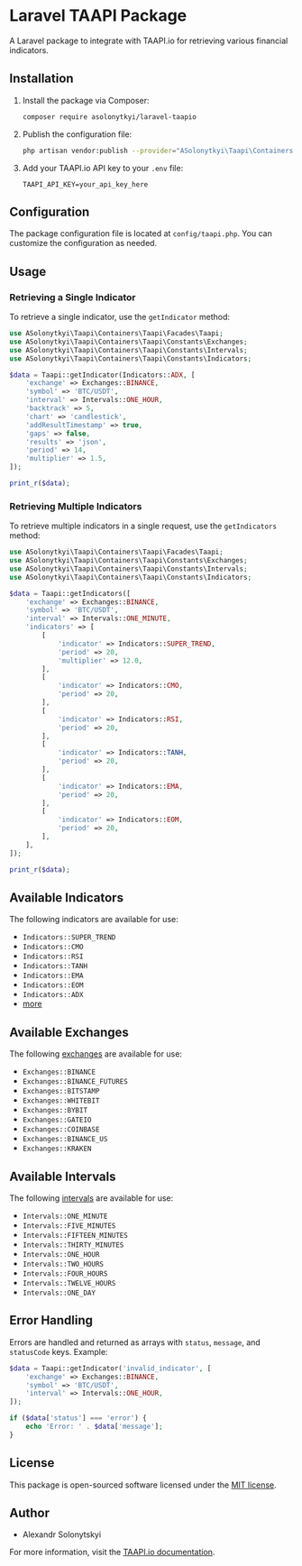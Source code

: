 
# Laravel TAAPI Package

A Laravel package to integrate with TAAPI.io for retrieving various financial indicators.

## Installation

1. Install the package via Composer:

    ```sh
    composer require asolonytkyi/laravel-taapio
    ```

2. Publish the configuration file:

    ```sh
    php artisan vendor:publish --provider="ASolonytkyi\Taapi\Containers\Taapi\Providers\TaapiServiceProvider"
    ```

3. Add your TAAPI.io API key to your `.env` file:

    ```env
    TAAPI_API_KEY=your_api_key_here
    ```

## Configuration

The package configuration file is located at `config/taapi.php`. You can customize the configuration as needed.

## Usage

### Retrieving a Single Indicator

To retrieve a single indicator, use the `getIndicator` method:

```php
use ASolonytkyi\Taapi\Containers\Taapi\Facades\Taapi;
use ASolonytkyi\Taapi\Containers\Taapi\Constants\Exchanges;
use ASolonytkyi\Taapi\Containers\Taapi\Constants\Intervals;
use ASolonytkyi\Taapi\Containers\Taapi\Constants\Indicators;

$data = Taapi::getIndicator(Indicators::ADX, [
    'exchange' => Exchanges::BINANCE,
    'symbol' => 'BTC/USDT',
    'interval' => Intervals::ONE_HOUR,
    'backtrack' => 5,
    'chart' => 'candlestick',
    'addResultTimestamp' => true,
    'gaps' => false,
    'results' => 'json',
    'period' => 14,
    'multiplier' => 1.5,
]);

print_r($data);
```

### Retrieving Multiple Indicators

To retrieve multiple indicators in a single request, use the `getIndicators` method:

```php
use ASolonytkyi\Taapi\Containers\Taapi\Facades\Taapi;
use ASolonytkyi\Taapi\Containers\Taapi\Constants\Exchanges;
use ASolonytkyi\Taapi\Containers\Taapi\Constants\Intervals;
use ASolonytkyi\Taapi\Containers\Taapi\Constants\Indicators;

$data = Taapi::getIndicators([
    'exchange' => Exchanges::BINANCE,
    'symbol' => 'BTC/USDT',
    'interval' => Intervals::ONE_MINUTE,
    'indicators' => [
        [
            'indicator' => Indicators::SUPER_TREND,
            'period' => 20,
            'multiplier' => 12.0,
        ],
        [
            'indicator' => Indicators::CMO,
            'period' => 20,
        ],
        [
            'indicator' => Indicators::RSI,
            'period' => 20,
        ],
        [
            'indicator' => Indicators::TANH,
            'period' => 20,
        ],
        [
            'indicator' => Indicators::EMA,
            'period' => 20,
        ],
        [
            'indicator' => Indicators::EOM,
            'period' => 20,
        ],
    ],
]);

print_r($data);
```

## Available Indicators

The following indicators are available for use:

- `Indicators::SUPER_TREND`
- `Indicators::CMO`
- `Indicators::RSI`
- `Indicators::TANH`
- `Indicators::EMA`
- `Indicators::EOM`
- `Indicators::ADX`
- [more](https://taapi.io/indicators/)

## Available Exchanges

The following [exchanges](https://taapi.io/exchanges/) are available for use:

- `Exchanges::BINANCE`
- `Exchanges::BINANCE_FUTURES`
- `Exchanges::BITSTAMP`
- `Exchanges::WHITEBIT`
- `Exchanges::BYBIT`
- `Exchanges::GATEIO`
- `Exchanges::COINBASE`
- `Exchanges::BINANCE_US`
- `Exchanges::KRAKEN`

## Available Intervals

The following [intervals](https://taapi.io/documentation/integration/direct/) are available for use:

- `Intervals::ONE_MINUTE`
- `Intervals::FIVE_MINUTES`
- `Intervals::FIFTEEN_MINUTES`
- `Intervals::THIRTY_MINUTES`
- `Intervals::ONE_HOUR`
- `Intervals::TWO_HOURS`
- `Intervals::FOUR_HOURS`
- `Intervals::TWELVE_HOURS`
- `Intervals::ONE_DAY`

## Error Handling

Errors are handled and returned as arrays with `status`, `message`, and `statusCode` keys. Example:

```php
$data = Taapi::getIndicator('invalid_indicator', [
    'exchange' => Exchanges::BINANCE,
    'symbol' => 'BTC/USDT',
    'interval' => Intervals::ONE_HOUR,
]);

if ($data['status'] === 'error') {
    echo 'Error: ' . $data['message'];
}
```

## License

This package is open-sourced software licensed under the [MIT license](https://opensource.org/licenses/MIT).

## Author

- Alexandr Solonytskyi

For more information, visit the [TAAPI.io documentation](https://taapi.io/documentation/).